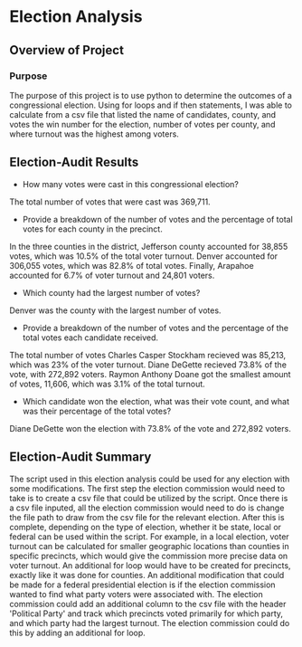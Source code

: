# Election Analysis

## Overview of Project

### Purpose

The purpose of this project is to use python to determine the outcomes of a congressional election. Using for loops and if then statements, I was able to calculate from a csv file that listed the name of candidates, county, and votes the win number for the election, number of votes per county, and where turnout was the highest among voters.

## Election-Audit Results

* How many votes were cast in this congressional election?

The total number of votes that were cast was 369,711.
* Provide a breakdown of the number of votes and the percentage of total votes for each county in the precinct.

In the three counties in the district, Jefferson county accounted for 38,855 votes, which was 10.5% of the total voter turnout. Denver accounted for 306,055 votes, which was 82.8% of total votes. Finally, Arapahoe accounted for 6.7% of voter turnout and 24,801 voters. 

* Which county had the largest number of votes?

Denver was the county with the largest number of votes. 

* Provide a breakdown of the number of votes and the percentage of the total votes each candidate received.

The total number of votes Charles Casper Stockham recieved was 85,213, which was 23% of the voter turnout. Diane DeGette recieved 73.8% of the vote, with 272,892 voters. Raymon Anthony Doane got the smallest amount of votes, 11,606, which was 3.1% of the total turnout. 

* Which candidate won the election, what was their vote count, and what was their percentage of the total votes?

Diane DeGette won the election with 73.8% of the vote and 272,892 voters.

## Election-Audit Summary

The script used in this election analysis could be used for any election with some modifications. The first step the election commission would need to take is to create a csv file that could be utilized by the script. Once there is a csv file inputed, all the election commission would need to do is change the file path to draw from the csv file for the relevant election. After this is complete, depending on the type of election, whether it be state, local or federal can be used within the script. For example, in a local election, voter turnout can be calculated for smaller geographic locations than counties in specific precincts, which would give the commission more precise data on voter turnout. An additional for loop would have to be created for precincts, exactly like it was done for counties. An additional modification that could be made for a federal presidential election is if the election commission wanted to find what party voters were associated with. The election commission could add an additional column to the csv file with the header 'Political Party' and track which precincts voted primarily for which party, and which party had the largest turnout. The election commission could do this by adding an additional for loop.


